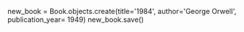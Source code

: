 new_book = Book.objects.create(title='1984', author='George Orwell', publication_year= 1949)
new_book.save()